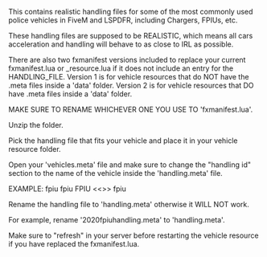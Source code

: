 This contains realistic handling files for some of the most commonly used police vehicles in FiveM and LSPDFR, including Chargers, FPIUs, etc. 

These handling files are supposed to be REALISTIC, which means all cars acceleration and handling will behave to as close to IRL as possible. 

There are also two fxmanifest versions included to replace your current fxmanifest.lua or _resource.lua if it does not include an entry for the HANDLING_FILE. 
Version 1 is for vehicle resources that do NOT have the .meta files inside a 'data' folder. 
Version 2 is for vehicle resources that DO have .meta files inside a 'data' folder. 

MAKE SURE TO RENAME WHICHEVER ONE YOU USE TO 'fxmanifest.lua'.


Unzip the folder. 

Pick the handling file that fits your vehicle and place it in your vehicle resource folder. 

Open your 'vehicles.meta' file and make sure to change the "handling id" section to the name of the vehicle inside the 'handling.meta' file.

EXAMPLE:
<modelName>fpiu</modelName>
<txdName>fpiu</txdName>
<handlingId>FPIU</handlingId> <<<HERE>>>
<gameName>fpiu</gameName>



Rename the handling file to 'handling.meta' otherwise it WILL NOT work. 

For example, rename '2020fpiuhandling.meta' to 'handling.meta'.

Make sure to "refresh" in your server before restarting the vehicle resource if you have replaced the fxmanifest.lua.   



